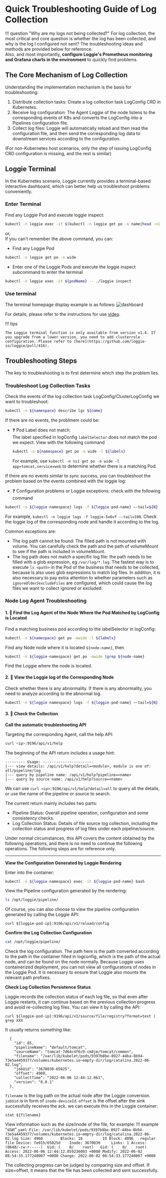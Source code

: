 # Quick Troubleshooting Guide of Log Collection

!!! question  "Why are my logs not being collected?"
    For log collection, the most critical and core question is whether the log has been collected, and why is the log I configured not sent?
    The troubleshooting ideas and methods are provided below for reference.  
    Also, and most importantly, **configure Loggie's Prometheus monitoring and Grafana charts in the environment** to quickly find problems.


## The Core Mechanism of Log Collection

Understanding the implementation mechanism is the basis for troubleshooting:

1. Distribute collection tasks: Create a log collection task LogConfig CRD in Kubernetes.
2. Receive log configuration: The Agent Loggie of the node listens to the corresponding events of K8s and converts the LogConfig into a Pipelines configuration file.
3. Collect log files: Loggie will automatically reload and then read the configuration file, and then send the corresponding log data to downstream services according to the configuration.

(For non-Kubernetes host scenarios, only the step of issuing LogConfig CRD
configuration is missing, and the rest is similar)

## Loggie Terminal

In the Kubernetes scenario, Loggie currently provides a terminal-based
interactive dashboard, which can better help us troubleshoot problems
conveniently.

### Enter Terminal

Find any Loggie Pod and execute loggie inspect:

```bash
kubectl -n loggie exec -it $(kubectl -n loggie get po -o name|head -n1|cut -d/ -f2) -- ./loggie inspect
```

or,  
If you can't remember the above command, you can:

- Find any Loggie Pod

```bash
kubectl -n loggie get po -o wide
```

- Enter one of the Loggie Pods and execute the loggie inspect subcommand to enter the terminal

```bash
kubectl -n loggie exec -it ${podName} -- ./loggie inspect
```

### Use terminal

The terminal homepage display example is as follows:
![dashboard](img/loggie-dashboard.png)

For details, please refer to the instructions for use
[video](https://www.bilibili.com/video/BV1oK411R79b).

!!! tips

    The Loggie terminal function is only available from version v1.4. If you upgrade from a lower version, you need to add clusterrole configuration. Please refer to [here](https://github.com/loggie-io/loggie/pull/416).

## Troubleshooting Steps

The key to troubleshooting is to first determine which step the problem lies.

### Troubleshoot Log Collection Tasks
Check the events of the log collection task LogConfig/ClusterLogConfig we want to troubleshoot:

```bash
kubectl -n ${namespace} describe lgc ${name}
```

If there are no events, the problmem could be:

- :question: Pod Label does not match:  
  The label specified in logConfig `labelSelector` does not match the pod we expect. View with the following command
  ```bash
  kubectl -n ${namespace} get po -o wide -l ${labels}
  ```
  For example, use `kubectl -n ns1 get po -o wide -l app=tomcat,service=web` to determine whether there is a matching Pod.

If there are no events similar to sync success, you can troubleshoot the problem based on the events combined with the loggie log:

- :question: Configuration problems or Loggie exceptions: 
check with the following command
```bash
kubectl -n ${loggie-namespace} logs -f ${loggie-pod-name} —-tail=${N}
```
For example, `kubectl -n loggie logs -f loggie-5x6vf --tail=100`.
Check the loggie log of the corresponding node and handle it according to the log.

Common exceptions are:

- The log path cannot be found: The filled path is not mounted with volume. You can carefully check the path and the path of volumeMount to see if the path is included in volumeMount. 
- The log path does not match a specific log file: the path needs to be filled with a glob expression, eg `/var/log/*.log`. The fastest way is to execute `ls <path>` in the Pod of the business that needs to be collected, because ls also uses glob expressions to match log files. In addition, it is also necessary to pay extra attention to whether parameters such as `ignoreOlder`/`excludeFiles` are configured, which could cause the log files we want to collect ignored or excluded.

### Node Log Agent Troubleshooting

#### 1. :mag_right: Find the Log Agent of the Node Where the Pod Matched by LogConfig is Located

Find a matching business pod according to the labelSelector in logConfig:
```bash
kubectl -n ${namespace} get po -owide -l ${labels}
```
Find any Node node where it is located `${node-name}`, then
```bash
kubectl -n ${loggie-namespace} get po -owide |grep ${node-name}
```
Find the Loggie where the node is located.

#### 2. :mag_right: View the Loggie log of the Corresponding Node

Check whether there is any abnormality. If there is any abnormality, you need to analyze according to the abnormal log.
```bash
kubectl -n ${loggie-namespace} logs -f ${loggie-pod-name} —-tail=${N}
```

#### 3. :mag_right: Check the Collection

**Call the automatic troubleshooting API**

Targeting the corresponding Agent, call the help API:
```bash
curl <ip>:9196/api/v1/help
```

The beginning of the API return includes a usage hint:
```
--------- Usage: -----------------------
|--- view details: /api/v1/help?detail=<module>, module is one of: all/pipeline/log
|--- query by pipeline name: /api/v1/help?pipeline=<name>
|--- query by source name: /api/v1/help?source=<name>
```
We can use `curl <ip>:9196/api/v1/help?detail=all` to query all the details, or use the name of the pipeline or source to search.

The current return mainly includes two parts:

- Pipeline Status: Overall pipeline operation, configuration and some consistency checks.
- Log Collection Status: Details of file source log collection, including the collection status and progress of log files under each pipeline/source.

Under normal circumstances, this API covers the content obtained by the following operations, and there is no need to continue the following operations. The following steps are for reference only.

---

**View the Configuration Generated by Loggie Rendering**

Enter into the container:
```bash
kubectl -n ${loggie-namespace} exec -it ${loggie-pod-name} bash
```
View the Pipeline configuration generated by the rendering:
```bash
ls /opt/loggie/pipeline/
```
Of course, you can also choose to view the pipeline configuration generated by calling the Loggie API:
```
curl ${loggie-pod-ip}:9196/api/v1/reload/config
```

**Confirm the Log Collection Configuration**

```bash
cat /opt/loggie/pipeline/
```
Check the log configuration. The path here is the path converted according to the path in the container filled in logconfig, which is the path of the actual node, and can be found on the node normally.
Because Loggie uses containerized deployment, you can not view all configurations of nodes in the Loggie Pod. It is necessary to ensure that Loggie also mounts the relevant path prefixes.


**Check Log Collection Persistence Status**

Loggie records the collection status of each log file, so that even after Loggie restarts, it can continue based on the previous collection progress and avoid re-collecting log files. You can view it by calling the API:

```
curl ${loggie-pod-ip}:9196/api/v1/source/file/registry?format=text | grep XXX
```
It usually returns something like:
```
  {
    "id": 85,
    "pipelineName": "default/tomcat",
    "sourceName": "tomcat-7d64c4f6c9-cm8jm/tomcat/common",
    "filename": "/var/lib/kubelet/pods/9397b8be-8927-44ba-8b94-73e5a4459377/volumes/kubernetes.io~empty-dir/log/catalina.2022-06-02.log",
    "jobUid": "3670030-65025",
    "offset": 4960,
    "collectTime": "2022-06-06 12:44:12.861",
    "version": "0.0.1"
  },
```
`filename` is the log path on the actual node after the Loggie conversion. `jobUid` is in form of `inode-deviceId`. `offset` is the offset after the sink successfully receives the ack.
we can execute this in the Loggie container:
```
stat ${filename}
```
View information such as the size/inode of the file, for example:
!!! example  "stat"
    ```yaml
      File: /var/lib/kubelet/pods/9397b8be-8927-44ba-8b94-73e5a4459377/volumes/kubernetes.io~empty-dir/log/catalina.2022-06-02.log
      Size: 4960      	Blocks: 16         IO Block: 4096   regular file
    Device: fe01h/65025d	Inode: 3670030     Links: 1
    Access: (0640/-rw-r-----)  Uid: (    0/    root)   Gid: (    0/    root)
    Access: 2022-06-06 12:44:12.859236003 +0000
    Modify: 2022-06-02 08:54:33.177240007 +0000
    Change: 2022-06-02 08:54:33.177240007 +0000
    ```

The collecting progress can be judged by comparing size and offset. If size=offset, it means that the file has been collected and sent successfully.